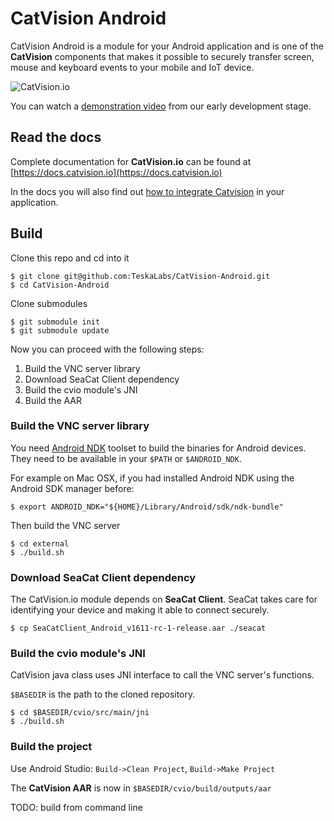 # CatVision Android

CatVision Android is a module for your Android application and is one of the **CatVision** components that makes it possible to securely transfer screen, mouse and keyboard events to your mobile and IoT device.

![CatVision.io](https://teskalabscom.azureedge.net/media/img/solutions/teskalabs_catvisionio_illustration.png)

You can watch a [demonstration video](https://www.youtube.com/watch?v=bKjMwUtapxc) from our early development stage.

## Read the docs

Complete documentation for **CatVision.io** can be found at [https://docs.catvision.io](https://docs.catvision.io)

In the docs you will also find out [how to integrate Catvision](https://docs.catvision.io) in your application.

## Build

Clone this repo and cd into it

```
$ git clone git@github.com:TeskaLabs/CatVision-Android.git
$ cd CatVision-Android
```

Clone submodules

```
$ git submodule init
$ git submodule update
```

Now you can proceed with the following steps:

1. Build the VNC server library
2. Download SeaCat Client dependency
3. Build the cvio module's JNI
4. Build the AAR

### Build the VNC server library

You need [Android NDK](https://developer.android.com/ndk/index.html) toolset to build the binaries for Android devices. They need to be available in your `$PATH` or `$ANDROID_NDK`.

For example on Mac OSX, if you had installed Android NDK using the Android SDK manager before:

```
$ export ANDROID_NDK="${HOME}/Library/Android/sdk/ndk-bundle"
```

Then build the VNC server

```
$ cd external
$ ./build.sh
```

### Download SeaCat Client dependency

The CatVision.io module depends on **SeaCat Client**. SeaCat takes care for identifying your device and making it able to connect securely.

```
$ cp SeaCatClient_Android_v1611-rc-1-release.aar ./seacat 
```

### Build the cvio module's JNI

CatVision java class uses JNI interface to call the VNC server's functions.

`$BASEDIR` is the path to the cloned repository. 

```
$ cd $BASEDIR/cvio/src/main/jni
$ ./build.sh
```

### Build the project

Use Android Studio: `Build->Clean Project`, `Build->Make Project`

The **CatVision AAR** is now in `$BASEDIR/cvio/build/outputs/aar`

TODO: build from command line